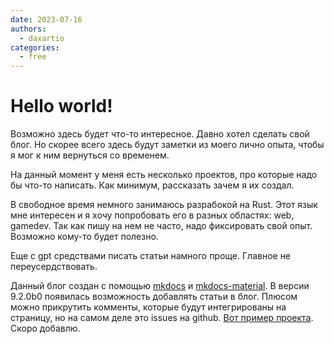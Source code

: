 ```yaml
---
date: 2023-07-16
authors:
  - daxartio
categories:
  - free
---
```


# Hello world!

Возможно здесь будет что-то интересное. Давно хотел сделать свой блог. Но скорее всего здесь будут заметки из моего лично опыта, чтобы я мог к ним вернуться со временем.

<!-- more -->

На данный момент у меня есть несколько проектов, про которые надо бы что-то написать. Как минимум, рассказать зачем я их создал.

В свободное время немного занимаюсь разрабокой на Rust. Этот язык мне интересен и я хочу попробовать его в разных областях: web, gamedev. Так как пишу на нем не часто, надо фиксировать свой опыт. Возможно кому-то будет полезно.

Еще с gpt средствами писать статьи намного проще. Главное не переусердствовать.

Данный блог создан с помощью [mkdocs](https://www.mkdocs.org/) и [mkdocs-material](https://squidfunk.github.io/mkdocs-material/). В версии 9.2.0b0 появилась возможность добавлять статьи в блог. Плюсом можно прикрутить комменты, которые будут интегрированы на страницу, но на самом деле это issues на github. [Вот пример проекта](https://github.com/utterance/utterances). Скоро добавлю.
